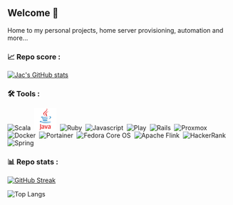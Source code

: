 ## Welcome 🤗

Home to my personal projects, home server provisioning, automation and more...


### 📈 Repo score :

[![Jac's GitHub stats](https://awesome-github-stats.azurewebsites.net/user-stats/UnconventionalMindset?cardType=level&theme=radical&border_radius=20&border=DD2727)](https://git.io/awesome-stats-card)

### 🛠️ Tools :
<div>
  <img src="https://www.scala-lang.org/resources/img/frontpage/scala-spiral.png" title="Scala" alt="Scala" height="50" />&nbsp;
  <img src="https://github.com/devicons/devicon/blob/master/icons/java/java-original-wordmark.svg" title="Java" alt="Java" width="50" />&nbsp;
  <img src="https://upload.wikimedia.org/wikipedia/commons/7/73/Ruby_logo.svg" title="Ruby" alt="Ruby" width="50" />&nbsp;
  <img src="https://upload.wikimedia.org/wikipedia/commons/9/99/Unofficial_JavaScript_logo_2.svg" title="Javascript" alt="Javascript" width="50" />&nbsp;
  <img src="https://www.playframework.com/assets/images/logos/9382fa0d736c5e7f01d0b7c2726a924d-play_full_color.svg" title="Play" alt="Play" width="50" />&nbsp;
  <img src="https://upload.wikimedia.org/wikipedia/commons/6/62/Ruby_On_Rails_Logo.svg" title="Rails" alt="Rails" width="50" />&nbsp;
  <img src="https://www.proxmox.com/images/proxmox/proxmox-logo-stacked-inverted-color.png" title="Proxmox" alt="Proxmox" width="50" />&nbsp;
  <img src="https://www.docker.com/wp-content/uploads/2022/03/Moby-logo.png" title="Docker" alt="Docker" width="50"/>&nbsp;
  <img src="https://avatars.githubusercontent.com/u/22225832" title="Portainer" alt="Portainer" width="50" />&nbsp;
  <img src="https://upload.wikimedia.org/wikipedia/commons/d/db/Fedora_CoreOS_logo.svg" title="Fedora Core OS" alt="Fedora Core OS" width="50" />&nbsp;
  <img src="https://flink.apache.org/img/logo/png/50/color_50.png" title="Apache Flink" alt="Apache Flink" width="50" />&nbsp;
  <img src="https://upload.wikimedia.org/wikipedia/commons/4/40/HackerRank_Icon-1000px.png" title="HackerRank" alt="HackerRank" width="50" />&nbsp;
  <img src="https://upload.wikimedia.org/wikipedia/commons/4/44/Spring_Framework_Logo_2018.svg" title="Spring" alt="Spring" width="50" />&nbsp;
</div>

### 📊 Repo stats :
[![GitHub Streak](http://github-readme-streak-stats.herokuapp.com?user=UnconventionalMindset&theme=radical&border_radius=5&date_format=j%20M%5B%20Y%5D&border=DD2727)](https://git.io/streak-stats)



![Top Langs](https://github-readme-stats.vercel.app/api/top-langs/?username=UnconventionalMindset&theme=radical&exclude_repo=RailsSkeleton&border_radius=5&border_color=DD2727)


